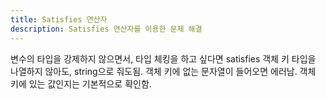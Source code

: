 ```yaml
---
title: Satisfies 연산자
description: Satisfies 연산자를 이용한 문제 해결
---
```


변수의 타입을 강제하지 않으면서, 타입 체킹을 하고 싶다면 satisfies
객체 키 타입을 나열하지 않아도, string으로 줘도됨.
객체 키에 없는 문자열이 들어오면 에러남. 객체 키에 있는 값인지는 기본적으로 확인함.
